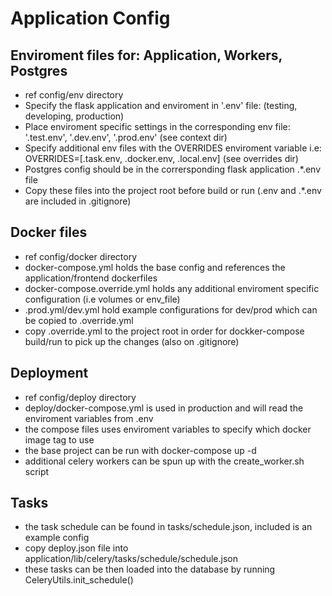 # Application Config
## Enviroment files for: Application, Workers, Postgres

- ref config/env directory
- Specify the flask application and enviroment in '.env' file: (testing, developing, production)
- Place enviroment specific settings in the corresponding env file: '.test.env', '.dev.env', '.prod.env' (see context dir)
- Specify additional env files with the OVERRIDES enviroment variable i.e: OVERRIDES=[.task.env, .docker.env, .local.env] (see overrides dir)
- Postgres config should be in the corrersponding flask application .*.env file
- Copy these files into the project root before build or run (.env and .*.env are included in .gitignore)

## Docker files
- ref config/docker directory
- docker-compose.yml holds the base config and references the application/frontend dockerfiles
- docker-compose.override.yml holds any additional enviroment specific configuration (i.e volumes or env_file)
- .prod.yml/dev.yml hold example configurations for dev/prod which can be copied to .override.yml
- copy .override.yml to the project root in order for dockker-compose build/run to pick up the changes (also on .gitignore)

## Deployment
- ref config/deploy directory
- deploy/docker-compose.yml is used in production and will read the enviroment variables from .env
- the compose files uses enviroment variables to specify which docker image tag to use
- the base project can be run with docker-compose up -d
- additional celery workers can be spun up with the create_worker.sh script

## Tasks
- the task schedule can be found in tasks/schedule.json, included is an example config
- copy deploy.json file into application/lib/celery/tasks/schedule/schedule.json
- these tasks can be then loaded into the database by running CeleryUtils.init_schedule()
